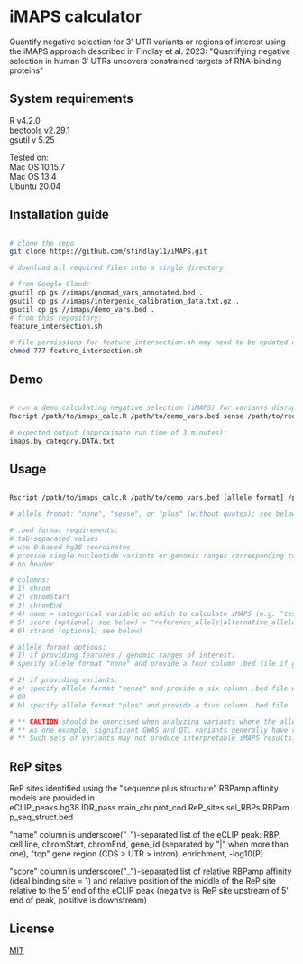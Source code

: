 # iMAPS calculator

Quantify negative selection for 3' UTR variants or regions of interest using the iMAPS approach described in Findlay et al. 2023: "Quantifying negative selection in human 3ʹ UTRs uncovers constrained targets of RNA-binding proteins"

## System requirements
  
R v4.2.0  
bedtools v2.29.1  
gsutil v 5.25  

Tested on:  
Mac OS 10.15.7  
Mac OS 13.4  
Ubuntu 20.04  

## Installation guide

```bash

# clone the repo
git clone https://github.com/sfindlay11/iMAPS.git

# download all required files into a single directory:

# from Google Cloud:
gsutil cp gs://imaps/gnomad_vars_annotated.bed .
gsutil cp gs://imaps/intergenic_calibration_data.txt.gz .
gsutil cp gs://imaps/demo_vars.bed .
# from this repository:
feature_intersection.sh

# file permissions for feature_intersection.sh may need to be updated using
chmod 777 feature_intersection.sh

```

## Demo

```bash

# run a demo calculating negative selection (iMAPS) for variants disrupting or preserving ReP sites with relative affinities >= 0.1
Rscript /path/to/imaps_calc.R /path/to/demo_vars.bed sense /path/to/required_files/

# expected output (approximate run time of 3 minutes):
imaps.by_category.DATA.txt

```

## Usage

```bash

Rscript /path/to/imaps_calc.R /path/to/demo_vars.bed [allele format] /path/to/required_files/ 

# allele fromat: "none", "sense", or "plus" (without quotes); see below

# .bed format requirements:
# tab-separated values
# use 0-based hg38 coordinates
# provide single nucleotide variants or genomic ranges corresponding to features of interest
# no header

# columns:
# 1) chrom
# 2) chromStart
# 3) chromEnd
# 4) name = categorical variable on which to calculate iMAPS (e.g. "test" & "control"). If no comparison is desired, provide any string as a placeholder
# 5) score (optional; see below) = "reference_allele|alternative_allele"
# 6) strand (optional; see below)

# allele format options:
# 1) if providing features / genomic ranges of interest:
# specify allele format "none" and provide a four column .bed file if genomic ranges are provided with no variant alleles

# 2) if providing variants:
# a) specify allele format "sense" and provide a six column .bed file with reference and alternative alleles corresponding to the sense strand in the 5th "score" column, separated by "|" (e.g. "A|C"). Provide the strand in column six.
# OR
# b) specify allele format "plus" and provide a five column .bed file  with reference and alternative alleles corresponding to the plus strand in the 5th "score" column, separated by "|" (e.g. "A|C").

# ** CAUTION should be exercised when analyzing variants where the allele frequency spectrum may influence variant ascertainment or classification. **
# ** As one example, significant GWAS and QTL variants generally have relatively high allele frequencies as these analyses are not typically powered to detect effects from lower frequency variants. **
# ** Such sets of variants may not produce interpretable iMAPS results. **

```

## ReP sites
ReP sites identified using the "sequence plus structure" RBPamp affinity models are provided in eCLIP_peaks.hg38.IDR_pass.main_chr.prot_cod.ReP_sites.sel_RBPs.RBPamp_seq_struct.bed

"name" column is underscore("_")-separated list of the eCLIP peak: RBP, cell line, chromStart, chromEnd, gene_id (separated by "|" when more than one), "top" gene region (CDS > UTR > intron), enrichment, -log10(P)

"score" column is underscore("_")-separated list of relative RBPamp affinity (ideal binding site = 1) and relative position of the middle of the ReP site relative to the 5' end of the eCLIP peak (negaitve is ReP site upstream of 5' end of peak, positive is downstream)


## License

[MIT](https://choosealicense.com/licenses/mit/)
